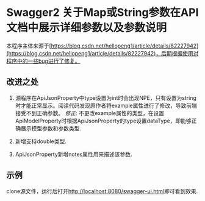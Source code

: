 # Swagger2 关于Map或String参数在API文档中展示详细参数以及参数说明

本程序主体来源于[https://blog.csdn.net/hellopeng1/article/details/82227942](https://blog.csdn.net/hellopeng1/article/details/82227942)，后期根据使用对程序中的一些bug进行了修复。

## 改进之处

1. 源程序在ApiJsonProperty中type设置为int时会出现NPE，只有设置为string时才能正常显示。阅读代码发现原作者将example属性进行了修改，导致前端接受不到正确参数。
*修正*: 不更改example属性的类型，在设置ApiModelProperty时根据ApiJsonProperty的type设置dataType，即能够正确展示模型参数和参数类型.

2. 新增支持double类型.

3. ApiJsonProperty新增notes属性用来描述该参数.

## 示例

clone源文件，运行后打开[http://localhost:8080/swagger-ui.html](http://localhost:8080/swagger-ui.html)即可看到效果.